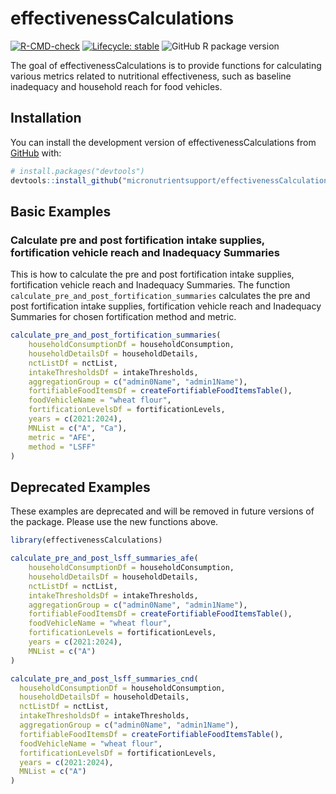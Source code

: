 
<!-- README.md is generated from README.Rmd. Please edit that file -->

# effectivenessCalculations

<!-- badges: start -->

[![R-CMD-check](https://github.com/micronutrientsupport/effectivenessCalculations/actions/workflows/R-CMD-check.yaml/badge.svg)](https://github.com/micronutrientsupport/effectivenessCalculations/actions/workflows/R-CMD-check.yaml)
[![Lifecycle:
stable](https://img.shields.io/badge/lifecycle-stable-brightgreen.svg)](https://lifecycle.r-lib.org/articles/stages.html#stable)
![GitHub R package
version](https://img.shields.io/github/r-package/v/micronutrientsupport/effectivenessCalculations)
<!-- badges: end -->

The goal of effectivenessCalculations is to provide functions for
calculating various metrics related to nutritional effectiveness, such
as baseline inadequacy and household reach for food vehicles.

## Installation

You can install the development version of effectivenessCalculations
from
[GitHub](https://github.com/micronutrientsupport/effectivenessCalculations)
with:

``` r
# install.packages("devtools")
devtools::install_github("micronutrientsupport/effectivenessCalculations")
```

## Basic Examples

### Calculate pre and post fortification intake supplies, fortification vehicle reach and Inadequacy Summaries

This is how to calculate the pre and post fortification intake supplies,
fortification vehicle reach and Inadequacy Summaries. The function
`calculate_pre_and_post_fortification_summaries` calculates the pre and
post fortification intake supplies, fortification vehicle reach and
Inadequacy Summaries for chosen fortification method and metric.

``` r
calculate_pre_and_post_fortification_summaries(
    householdConsumptionDf = householdConsumption,
    householdDetailsDf = householdDetails,
    nctListDf = nctList,
    intakeThresholdsDf = intakeThresholds,
    aggregationGroup = c("admin0Name", "admin1Name"),
    fortifiableFoodItemsDf = createFortifiableFoodItemsTable(),
    foodVehicleName = "wheat flour",
    fortificationLevelsDf = fortificationLevels,
    years = c(2021:2024),
    MNList = c("A", "Ca"),
    metric = "AFE",
    method = "LSFF"
)
```

## Deprecated Examples

These examples are deprecated and will be removed in future versions of
the package. Please use the new functions above.

``` r
library(effectivenessCalculations)

calculate_pre_and_post_lsff_summaries_afe(
    householdConsumptionDf = householdConsumption,
    householdDetailsDf = householdDetails,
    nctListDf = nctList,
    intakeThresholdsDf = intakeThresholds,
    aggregationGroup = c("admin0Name", "admin1Name"),
    fortifiableFoodItemsDf = createFortifiableFoodItemsTable(),
    foodVehicleName = "wheat flour",
    fortificationLevels = fortificationLevels,
    years = c(2021:2024),
    MNList = c("A")
)
```

``` r
calculate_pre_and_post_lsff_summaries_cnd(
  householdConsumptionDf = householdConsumption,
  householdDetailsDf = householdDetails,
  nctListDf = nctList,
  intakeThresholdsDf = intakeThresholds,
  aggregationGroup = c("admin0Name", "admin1Name"),
  fortifiableFoodItemsDf = createFortifiableFoodItemsTable(),
  foodVehicleName = "wheat flour",
  fortificationLevelsDf = fortificationLevels,
  years = c(2021:2024),
  MNList = c("A")
)
```
